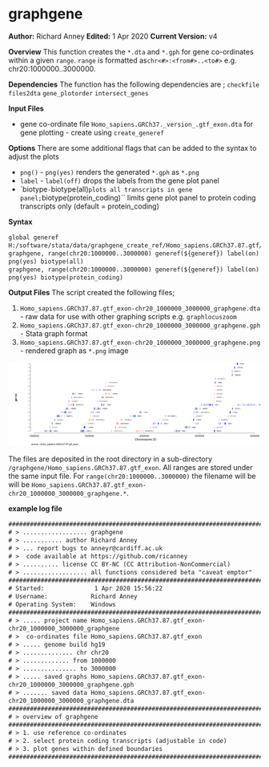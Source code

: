 # graphgene
__Author:__ Richard Anney
__Edited:__ 1 Apr 2020
__Current Version:__ v4

__Overview__
This function creates the ``*.dta`` and ``*.gph`` for gene co-ordinates within a given ``range``. ``range`` is formatted as``chr<#>:<from#>..<to#>`` e.g. chr20:1000000..3000000.

__Dependencies__
The function has the following dependencies are ;
``checkfile`` ``files2dta`` ``gene_plotorder`` ``intersect_genes``

__Input Files__
* gene co-ordinate file ``Homo_sapiens.GRCh37._version_.gtf_exon.dta`` for gene plotting - create using ``create_generef``

__Options__
There are some additional flags that can be added to the syntax to adjust the plots
* ``png()`` - ``png(yes)`` renders the generated ``*.gph`` as ``*.png``
* ``label`` - ``label(off)`` drops the labels from the gene plot panel 
* `biotype`` - ``biotype(all)`` plots all transcripts in gene panel; ``biotype(protein_coding)`` limits gene plot panel to protein coding transcripts only (default = protein_coding) 

__Syntax__
```
global generef	H:/software/stata/data/graphgene_create_ref/Homo_sapiens.GRCh37.87.gtf/
graphgene, range(chr20:1000000..3000000) generef(${generef}) label(on) png(yes) biotype(all)
graphgene, range(chr20:1000000..3000000) generef(${generef}) label(on) png(yes) biotype(protein_coding)
```

__Output Files__
The script created the following files;
1. ``Homo_sapiens.GRCh37.87.gtf_exon-chr20_1000000_3000000_graphgene.dta`` - raw data for use with other graphing scripts e.g. ``graphlocuszoom``
2. ``Homo_sapiens.GRCh37.87.gtf_exon-chr20_1000000_3000000_graphgene.gph`` - Stata graph format
3. ``Homo_sapiens.GRCh37.87.gtf_exon-chr20_1000000_3000000_graphgene.png`` - rendered graph as ``*.png`` image


![](images/Homo_sapiens.GRCh37.87.gtf_exon-chr20_1000000_3000000_graphgene.png)

The files are deposited in the root directory in a sub-directory ``/graphgene/Homo_sapiens.GRCh37.87.gtf_exon``. All ranges are stored under the same input file. 
For ``range(chr20:1000000..3000000)`` the filename will be  will be ``Homo_sapiens.GRCh37.87.gtf_exon-chr20_1000000_3000000_graphgene.*``.

__example log file__
```
#########################################################################
# > .................. graphgene
# > ........... author Richard Anney
# > ... report bugs to anneyr@cardiff.ac.uk
# >  code available at https://github.com/ricanney
# > .......... license CC BY-NC (CC Attribution-NonCommercial)
# > .................. all functions considered beta "caveat emptor"
#########################################################################
# Started:              1 Apr 2020 15:56:22 
# Username:            Richard Anney
# Operating System:    Windows
#########################################################################
# > ..... project name Homo_sapiens.GRCh37.87.gtf_exon-chr20_1000000_3000000_graphgene
# >  co-ordinates file Homo_sapiens.GRCh37.87.gtf_exon
# > ..... genome build hg19
# > .............. chr chr20
# > ............. from 1000000
# > ............... to 3000000
# > ..... saved graphs Homo_sapiens.GRCh37.87.gtf_exon-chr20_1000000_3000000_graphgene.gph
# > ....... saved data Homo_sapiens.GRCh37.87.gtf_exon-chr20_1000000_3000000_graphgene.dta
#########################################################################
# > overview of graphgene
#########################################################################
# > 1. use reference co-ordinates
# > 2. select protein coding transcripts (adjustable in code)
# > 3. plot genes within defined boundaries
#########################################################################
```
